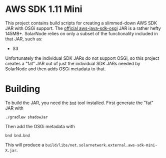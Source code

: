 # AWS SDK 1.11 Mini

This project contains build scripts for creating a slimmed-down AWS SDK JAR with OSGi support. The
[official aws-java-sdk-osgi][official] JAR is a rather hefty 145MB+. SolarNode relies on only a
subset of the functionality included in that JAR, such as:

 * S3
 
Unfortunately the individual SDK JARs do not support OSGi, so this project creates a "fat" JAR out
of just the individual SDK JARs needed by SolarNode and then adds OSGi metadata to that.

# Building

To build the JAR, you need the [`bnd`][bnd] tool installed. First generate the "fat" JAR with

```
./gradlew shadowJar
```

Then add the OSGi metadata with

```
bnd bnd.bnd
```

This will produce a `build/libs/net.solarnetwork.external.aws-sdk-mini-X.jar`.

[bnd]: https://bnd.bndtools.org/
[official]: https://search.maven.org/search?q=a:aws-java-sdk-osgi
